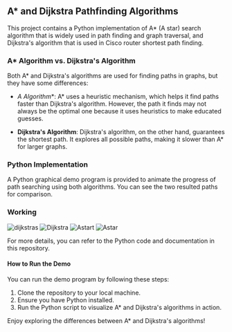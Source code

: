 ## A* and Dijkstra Pathfinding Algorithms

This project contains a Python implementation of A* (A star) search algorithm that is widely used in path finding and graph traversal, and Dijkstra's algorithm that is used in Cisco router shortest path finding.

### A* Algorithm vs. Dijkstra's Algorithm

Both A* and Dijkstra's algorithms are used for finding paths in graphs, but they have some differences:

- **A* Algorithm**: A* uses a heuristic mechanism, which helps it find paths faster than Dijkstra's algorithm. However, the path it finds may not always be the optimal one because it uses heuristics to make educated guesses.

- **Dijkstra's Algorithm**: Dijkstra's algorithm, on the other hand, guarantees the shortest path. It explores all possible paths, making it slower than A* for larger graphs.

### Python Implementation

A Python graphical demo program is provided to animate the progress of path searching using both algorithms. You can see the two resulted paths for comparison.

### Working
![dijkstras](https://github.com/FruitPnchSamuraiG/Dijkstra_path_finder/assets/146465657/47934938-b4a8-42eb-a999-6d87a583a1f5)
![Dijkstra](https://github.com/FruitPnchSamuraiG/Dijkstra_path_finder/assets/146465657/d4b78ebf-465e-4014-bcd1-27f2f6b789b2)
![Astart](https://github.com/FruitPnchSamuraiG/Dijkstra_path_finder/assets/146465657/83c0efa1-1639-41a3-9341-32416674d51f)
![Astar](https://github.com/FruitPnchSamuraiG/Dijkstra_path_finder/assets/146465657/2f1dbe82-f3ab-48f2-81e1-55146184381a)


For more details, you can refer to the Python code and documentation in this repository.

#### How to Run the Demo

You can run the demo program by following these steps:

1. Clone the repository to your local machine.
2. Ensure you have Python installed.
3. Run the Python script to visualize A* and Dijkstra's algorithms in action.

Enjoy exploring the differences between A* and Dijkstra's algorithms!

